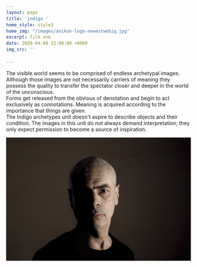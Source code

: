 ```yaml
---
layout: page
title: 'indigo '
home_style: style3
home_img: "/images/anikon-logo-newestwebig.jpg"
excerpt: file one
date: 2020-04-09 22:00:00 +0000
img_src: ''

---
```

The visible world seems to be comprised of endless archetypal images. Although those images are not necessarily carriers of meaning they possess the quality to transfer the spectator closer and deeper in the world of the unconscious.  
Forms get released from the obvious of denotation and begin to act exclusively as connotations. Meaning is acquired according to the importance that things are given.  
The Indigo archetypes unit doesn't aspire to describe objects and their condition. The images in this unit do not always demand interpretation; they only expect permission to become a source of inspiration.

![](/images/00_MG_3530.jpg)